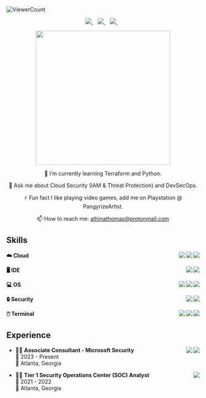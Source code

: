 ![ViewerCount](https://komarev.com/ghpvc/?username=ArtistYay&color=blueviolet&style=plastic&label=How+Many+Stepped+Into+My+Universe?)

<p align='center'>
  
  <a href="https://www.linkedin.com/in/athinat/">
    <img src="https://img.shields.io/badge/linkedin-%230077B5.svg?&style=for-the-badge&logo=linkedin&logoColor=white" />
  </a>&nbsp;&nbsp;
  <a href="https://instagram.com/artistyay/">
    <img src="https://img.shields.io/badge/instagram-%23E4405F.svg?&style=for-the-badge&logo=instagram&logoColor=white" />        
  </a>&nbsp;&nbsp;
  <a href="https://discordapp.com/users/418533011936772107">
    <img src="https://img.shields.io/badge/Discord-5865F2?style=for-the-badge&logo=discord&logoColor=white" />        
  </a>&nbsp;&nbsp;
</p>

<p align='center'>
  <a href="#"><img src="https://github-readme-stats.vercel.app/api?username=ArtistYay&show_icons=true&count_private=true&theme=tokyonight" width="350"></a>
</p>

<p align='center'>
  🌱 I’m currently learning Terraform and Python.
</p>

<p align='center'>
  💬 Ask me about Cloud Security (IAM & Threat Protection) and DevSecOps.
</p>

<p align='center'>
  ⚡ Fun fact I like playing video games, add me on Playstation @ PangyrizeArtist.
</p>

<p align='center'>
  📫 How to reach me: <a href='mailto:athinathomas@protonmail.com'>athinathomas@protonmail.com</a>
</p>

## Skills

<img align="right" src="https://img.shields.io/badge/Amazon_AWS-FF9900?style=for-the-badge&logo=amazonaws&logoColor=white" />
<img align="right" src="https://img.shields.io/badge/microsoft%20azure-0089D6?style=for-the-badge&logo=microsoft-azure&logoColor=white" />
<img align="right" src="https://img.shields.io/badge/Terraform-7B42BC?style=for-the-badge&logo=terraform&logoColor=white" />

**:cloud: Cloud**

<img align="right" src="https://img.shields.io/badge/Gitpod-000000?style=for-the-badge&logo=gitpod&logoColor=#FFAE33" />
<img align="right" src="https://img.shields.io/badge/Visual_Studio_Code-0078D4?style=for-the-badge&logo=visual%20studio%20code&logoColor=white" />

**:desktop_computer: IDE**

<img align="right" src="https://img.shields.io/badge/Linux-FCC624?style=for-the-badge&logo=linux&logoColor=black" />
<img align="right" src="https://img.shields.io/badge/Windows-0078D6?style=for-the-badge&logo=windows&logoColor=white" />
<img align="right" src="https://img.shields.io/badge/mac%20os-000000?style=for-the-badge&logo=apple&logoColor=white" />

**:computer: OS**

<img align="right" src="https://img.shields.io/badge/Snyk-4C4A73?style=for-the-badge&logo=snyk&logoColor=white" />
<img align="right" src="https://img.shields.io/badge/Splunk-000000?style=for-the-badge&logo=Splunk&logoColor=white" />

**:lock: Security**

<img align="right" src="https://img.shields.io/badge/GIT-E44C30?style=for-the-badge&logo=git&logoColor=white" />
<img align="right" src="https://img.shields.io/badge/powershell-5391FE?style=for-the-badge&logo=powershell&logoColor=white" />
<img align="right" src="https://img.shields.io/badge/windows%20terminal-4D4D4D?style=for-the-badge&logo=windows%20terminal&logoColor=white" />

**:computer_mouse: Terminal**

## Experience

<img align="right" src="https://img.shields.io/badge/microsoft%20azure-0089D6?style=for-the-badge&logo=microsoft-azure&logoColor=white" />
<img align="right" src="https://img.shields.io/badge/Microsoft_Office-D83B01?style=for-the-badge&logo=microsoft-office&logoColor=white" />

- 👨‍💻 **Associate Consultant - Microsoft Security**\
📆 2023 - Present\
📍 Atlanta, Georgia

<img align="right" src="https://img.shields.io/badge/Splunk-000000?style=for-the-badge&logo=Splunk&logoColor=white" />

- 👨‍💻 **Tier 1 Security Operations Center (SOC) Analyst**\
📆 2021 - 2022\
📍 Atlanta, Georgia

<!-- https://dev.to/asyraf/how-to-add-dropdown-in-markdown-o78#:~:text=The%20basic%20syntax%20is%20just,summary%3E%20for%20the%20dropdown%20title  
